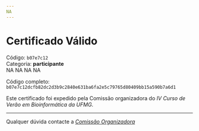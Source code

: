 ```yaml
---
NA
---
```


# Certificado Válido

Código: `b07e7c12`<br>
Categoria: **participante**<br>
NA
NA
NA
NA


Código completo: `b07e7c12dcfb82dc2d3b9c2840e631ba6fa2e5c79765d80409bb15a590b7a6d1`


Este certificado foi expedido pela Comissão organizadora do *IV Curso de Verão em Bioinformática da UFMG*.

----

Qualquer dúvida contacte a [_Comissão Organizadora_](<mailto:cursobioinfoufmg@gmail.com$subject=[Certificados]>)

